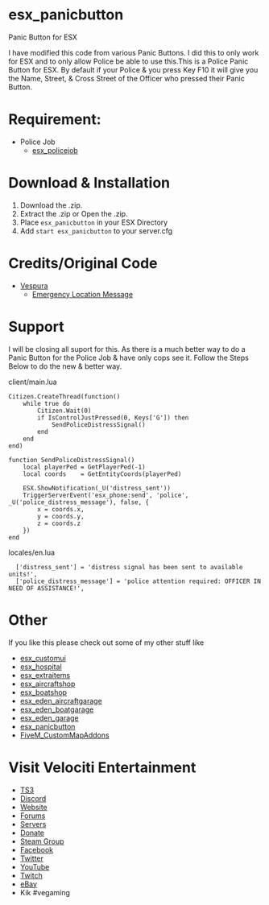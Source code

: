 # esx_panicbutton
Panic Button for ESX

I have modified this code from various Panic Buttons. I did this to only work for ESX and to only allow Police be able to use this.This is a Police Panic Button for ESX. By default if your Police & you press Key F10 it will give you the Name, Street, & Cross Street of the Officer who pressed their Panic Button.

# Requirement:
* Police Job
  * [esx_policejob](https://github.com/ESX-Org/esx_policejob)

# Download & Installation
1) Download the .zip.
2) Extract the .zip or Open the .zip.
3) Place `esx_panicbutton` in your ESX Directory
4) Add `start esx_panicbutton` to your server.cfg

# Credits/Original Code
* [Vespura](https://forum.fivem.net/u/vespura)
  * [Emergency Location Message](https://forum.fivem.net/t/emergency-location-message/55844)

# Support
I will be closing all suport for this. As there is a much better way to do a Panic Button for the Police Job & have only cops see it. Follow the Steps Below to do the new & better way.

client/main.lua
```
Citizen.CreateThread(function()
	while true do
		Citizen.Wait(0)
		if IsControlJustPressed(0, Keys['G']) then
			SendPoliceDistressSignal()
		end
	end
end)

function SendPoliceDistressSignal()
	local playerPed = GetPlayerPed(-1)
	local coords	= GetEntityCoords(playerPed)

	ESX.ShowNotification(_U('distress_sent'))
	TriggerServerEvent('esx_phone:send', 'police', _U('police_distress_message'), false, {
		x = coords.x,
		y = coords.y,
		z = coords.z
	})
end
```
locales/en.lua
```
  ['distress_sent'] = 'distress signal has been sent to available units!',
  ['police_distress_message'] = 'police attention required: OFFICER IN NEED OF ASSISTANCE!',
```

# Other
If you like this please check out some of my other stuff like
* [esx_customui](https://github.com/HumanTree92/esx_customui)
* [esx_hospital](https://github.com/HumanTree92/esx_hospital)
* [esx_extraitems](https://github.com/HumanTree92/esx_extraitems)
* [esx_aircraftshop](https://github.com/HumanTree92/esx_aircraftshop)
* [esx_boatshop](https://github.com/HumanTree92/esx_boatshop)
* [esx_eden_aircraftgarage](https://github.com/HumanTree92/esx_eden_aircraftgarage)
* [esx_eden_boatgarage](https://github.com/HumanTree92/esx_eden_boatgarage)
* [esx_eden_garage](https://github.com/HumanTree92/esx_eden_garage)
* [esx_panicbutton](https://github.com/HumanTree92/esx_panicbutton)
* [FiveM_CustomMapAddons](https://github.com/HumanTree92/FiveM_CustomMapAddons)

# Visit Velociti Entertainment
* [TS3](http://www.velocitientertainment.com/ts3/)
* [Discord](https://discord.gg/azEY2kU)
* [Website](www.velocitientertainment.com/)
* [Forums](www.velocitientertainment.com/forum)
* [Servers](www.velocitientertainment.com/servers/)
* [Donate](http://www.velocitientertainment.com/donations/)
* [Steam Group](http://steamcommunity.com/groups/velocitientertainment)
* [Facebook](www.facebook.com/VelocitiEntertainment)
* [Twitter](www.twitter.com/VelocitiEnt)
* [YouTube](www.youtube.com/user/HumanTree92)
* [Twitch](www.twitch.tv/humantree92)
* [eBay](www.ebay.com/usr/humantree92)
* Kik #vegaming
